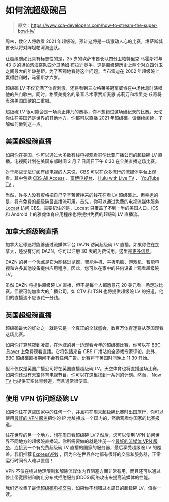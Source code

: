 # 如何流超级碗吕

> 原文：<https://www.xda-developers.com/how-to-stream-the-super-bowl-lv/>

周末，数亿人将收看 2021 年超级碗。预计这将是一场激动人心的比赛，堪萨斯城酋长队将对阵坦帕湾海盗队。

让超级碗如此具有标志性的是，25 岁的坎萨市酋长队四分卫帕特里克·马霍斯将与 43 岁的坦帕湾海盗队四分卫汤姆·布拉迪竞争。这是超级碗历史上两个对立四分卫之间最大的年龄差距。为了客观地看待这个问题，当布雷迪在 2002 年超级碗上赢得胜利时，马霍斯才六岁。

超级碗 LV 不仅充满了体育刺激，还将看到三次格莱美冠军威肯在中场休息时演唱他的热门歌曲。同时，格莱美提名的录音艺术家贾斯麦恩·苏莉万和埃里克·丘奇将表演美国国歌的二重唱。

超级碗 LV 很可能会是一场真正非凡的赛事，你不想错过这场破纪录的比赛。无论你住在美国还是世界的其他地方，你都可以直播 2021 年超级碗。请继续阅读，了解如何做到这一点。

## 美国超级碗直播

如果你在美国，你可以通过大多数有线电视观看哥伦比亚广播公司的超级碗 LV 直播。电视网计划在美国东部时间 2 月 7 日周日下午 6:30 在全美直播这场比赛。

对于那些无法订阅有线电视的人来说，CBS 可以在众多流行的流媒体平台上观看。其中包括 [CBS All Access](http://xda.tv/CBSAllAccess) 、[富博电视台](http://xda.tv/FuboTV)、 [Hulu with Live TV](http://xda.tv/HuluLiveTV) 、 [YouTube TV](http://xda.tv/YouTubeTV) 。

当然，许多人没有资格把自己辛辛苦苦挣来的钱花在看 LV 超级碗上。但幸运的是，将有免费的超级碗吕直播流可用。首先，你可以通过免费的电视流媒体服务 [Locast](http://xda.tv/Locast) 访问 CBS。需要记住的是，Locast 只覆盖了不到一半的美国人口。iOS 和 Android 上的雅虎体育应用程序也将提供免费的超级碗 LV 直播流。

## 加拿大超级碗直播

加拿大足球迷将能够通过流媒体平台 DAZN 访问超级碗 LV 直播。如果你住在加拿大，还没有订阅 DAZN，你可以注册 30 天的免费试用。这里是[更多信息](http://xda.tv/DAZNFreeTrial)。

DAZN 的另一个优点是它为网络浏览器、智能手机、平板电脑、游戏机、智能电视和许多其他设备提供应用程序。因此，您可以在家中的任何设备上观看超级碗 LV。

虽然 DAZN 将提供超级碗 LV 直播，但不是每个人都愿意花 20 美元看一场足球比赛。但很可能加拿大的广播公司，如 CTV 和 TSN 也将提供超级碗 LV 的报道，他们的直播流不应该花一分钱。

## 英国超级碗直播

超级碗最大的好处之一就是它是一个真正的全球盛会，数百万体育迷将从英国观看这场比赛。

如果你打算熬夜到凌晨，在池塘的另一边观看今年的超级碗比赛，你可以在 [BBC iPlayer](http://xda.tv/BBCiPlayer) 上免费观看直播。它将包括来自 CBS 广播站的全游戏专家评论。此外，BBC 超级碗直播期间不会有任何广告。比赛将于英国时间晚上 11:30 开始。

但不仅仅是英国广播公司将在英国直播超级碗 LV。天空体育也将直播这场比赛。如果你还没有天空体育电视节目，你可以在这里找到一系列的计划。然而， [Now TV](http://xda.tv/NowTV) 也提供天空体育频道，而且通常很便宜。

## 使用 VPN 访问超级碗 LV

如果你住在这些国家中的任何一个，并且将在周末超级碗比赛时出国旅行，你可以使用[最好的 VPN 服务](https://www.xda-developers.com/best-vpn/)把你的 IP 地址换成一个国内的，然后观看你国家的比赛报道。

住在世界的另一个地方，想在周日看超级碗 LV？然后，您可以使用 VPN 访问世界不同地方的超级碗直播流。你所需要做的就是注册一个[最好的流媒体 VPN 服务](https://www.xda-developers.com/best-vpn/)，连接到一个有免费超级碗 LV 直播的国家的服务器，最后享受超级碗 LV 的覆盖。我们推荐 [ExpressVPN](https://www.xda-developers.com/best-vpn/) ，因为它在世界各地都有很好的交易和服务器，正常运行时间令人难以置信！

VPN 不仅在绕过地理限制和解除流媒体内容阻塞方面非常有用，而且还可以通过停止带宽限制和防止分布式拒绝服务(DD0S)网络攻击来提高流媒体的性能。

我们还收集了[最佳超级碗电视交易](https://www.xda-developers.com/best-superbowl-tv-deals/)，如果你不想错过本周日的超级碗 LV，值得一读。